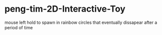 # peng-tim-2D-Interactive-Toy

mouse left hold to spawn in rainbow circles that eventually dissapear after a period of time
